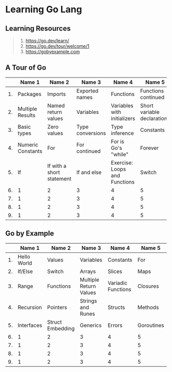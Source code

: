 # Learning Go Lang

## Learning Resources

> 1. <https://go.dev/learn/>
> 1. <https://go.dev/tour/welcome/1>
> 1. <https://gobyexample.com>

## A Tour of Go

|| Name 1    | Name 2 | Name 3    | Name 4 | Name 5   |
|-------- | -------- | ------- | -------- | ------- | -------- |
|1. | Packages | Imports | Exported names | Functions | Functions continued |
|2. | Multiple Results | Named return values | Variables | Variables with initializers | Short variable declarations |
|3. | Basic types | Zero values | Type conversions | Type inference | Constants |
|4. | Numeric Constants | For | For continued | For is Go's "while" | Forever |
|5. | If | If with a short statement | If and else | Exercise: Loops and Functions | Switch |
|6. | 1 | 2 | 3 | 4 | 5 |
|7. | 1 | 2 | 3 | 4 | 5 |
|8. | 1 | 2 | 3 | 4 | 5 |
|9. | 1 | 2 | 3 | 4 | 5 |


## Go by Example

|| Name 1    | Name 2 | Name 3    | Name 4 | Name 5   |
|-------- | -------- | ------- | -------- | ------- | -------- |
|1. | Hello World | Values | Variables | Constants | For |
|2. | If/Else | Switch | Arrays | Slices | Maps |
|3. | Range | Functions | Multiple Return Values | Variadic Functions | Closures |
|4. | Recursion | Pointers | Strings and Runes | Structs | Methods |
|5. | Interfaces | Struct Embedding | Generics | Errors | Goroutines |
|6. | 1 | 2 | 3 | 4 | 5 |
|7. | 1 | 2 | 3 | 4 | 5 |
|8. | 1 | 2 | 3 | 4 | 5 |
|9. | 1 | 2 | 3 | 4 | 5 |
